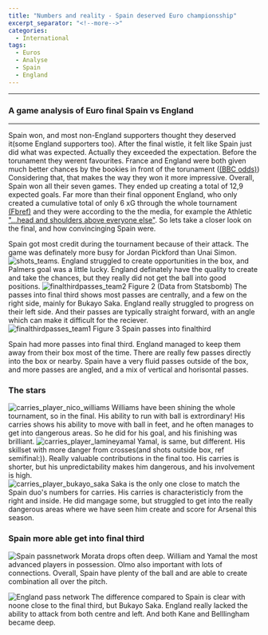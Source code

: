```yaml
---
title: "Numbers and reality - Spain deserved Euro championsship"
excerpt_separator: "<!--more-->"
categories:
  - International
tags:
  - Euros
  - Analyse
  - Spain
  - England
---
```


------------
### A game analysis of Euro final Spain vs England
------------
Spain won, and most non-England supporters thought they deserved it(some England supporters too). After the final wistle, it felt like Spain just did what was expected. Actually they exceeded the expectation. Before the torunament they werent favourites. France and England were both given much better chances by the bookies in front of the torunament ([(BBC odds)](https://www.bbc.com/sport/football/articles/cv22vrnl0j0o))
Considering that, that makes the way they won it more impressive. Overall, Spain won all their seven games. They ended up creating a total of 12,9 expected goals. Far more than their final opponent England, who only created a cumulative total of only 6 xG through the whole tournament [(Fbref)](https://fbref.com/en/comps/676/stats/UEFA-Euro-Stats) and they were according to the the media, for example the Athletic ["...head and shoulders above everyone else"](https://www.nytimes.com/athletic/5637944/2024/07/15/spain-euro-2024-win-yamal-williams-de-la-fuente/). So lets take a closer look on the final, and how convincinging Spain were.

Spain got most credit during the tournament because of their attack. The game was definately more busy for Jordan Pickford than Unai Simon. ![shots_teams](https://github.com/user-attachments/assets/65375bbd-5cd7-4281-b892-abea18413721). England struggled to create opportunities in the box, and Palmers goal was a little lucky. England definately have the quality to create and take the chances, but they really did not get the ball into good positions.
![finalthirdpasses_team2](https://github.com/user-attachments/assets/bc63ea6c-650f-480c-8961-75848662c856)
Figure 2 (Data from Statsbomb)
The passes into final third shows most passes are centrally, and a few on the right side, mainly for Bukayo Saka. England really struggled to progress on their left side. And their passes are typically straight forward, with an angle which can make it difficult for the reciever.  
![finalthirdpasses_team1](https://github.com/user-attachments/assets/8955739a-cae5-4719-ab98-acd7ddfb61d8)
Figure 3 Spain passes into finalthird

Spain had more passes into final third. England managed to keep them away from their box most of the time. There are really few passes directly into the box or nearby. Spain have a very fluid passes outside of the box, and more passes are angled, and a mix of vertical and horisontal passes. 

### The stars
![carries_player_nico_williams](https://github.com/user-attachments/assets/279dbbc0-a7ec-4ee7-ad29-4e6978e50368) 
Williams have been shining the whole tournament, so in the final. His ability to run with ball is extrordinary! His carries shows his ability to move with ball in feet, and he often manages to get into dangerous areas. So he did for his goal, and his finishing was brilliant.
![carries_player_lamineyamal](https://github.com/user-attachments/assets/2715017c-2b7b-4214-85b7-8cf3b8c7eece)
Yamal, is same, but different. His skillset with more danger from crosses(and shots outside box, ref semifinal:)). Really valuable contributions in the final too. His carries is shorter, but his unpredictability makes him dangerous, and his involvement is high.    
![carries_player_bukayo_saka](https://github.com/user-attachments/assets/2a60bab1-f177-4b1f-be15-9f38e7494ee7)
Saka is the only one close to match the Spain duo's numbers for carries. His carries is characteristicly from the right and inside. He did mangage some, but struggled to get into the really dangerous areas where we have seen him create and score for Arsenal this season. 


### Spain more able get into final third 
![Spain passnetwork](https://github.com/user-attachments/assets/f5ce64fe-e5ec-4835-8e71-109845091f52)
Morata drops often deep. William and Yamal the most advanced players in possession. Olmo also important with lots of connections. Overall, Spain have plenty of the ball and are able to create combination all over the pitch. 

![England pass network](https://github.com/user-attachments/assets/686897a5-e28a-407a-9c85-613dba3e4b07)
The difference compared to Spain is clear with noone close to the final third, but Bukayo Saka. England really lacked the ability to attack from both centre and left. And both Kane and Belllingham became deep. 

